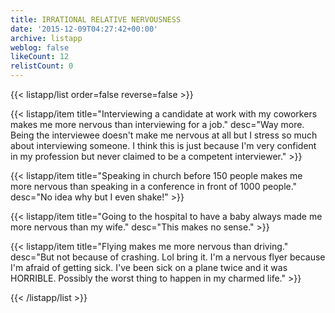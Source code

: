 ```yaml
---
title: IRRATIONAL RELATIVE NERVOUSNESS
date: '2015-12-09T04:27:42+00:00'
archive: listapp
weblog: false
likeCount: 12
relistCount: 0
---
```



{{< listapp/list order=false reverse=false >}}

   {{< listapp/item title="Interviewing a candidate at work with my coworkers makes me more nervous than interviewing for a job."
      desc="Way more. Being the interviewee doesn't make me nervous at all but I stress so much about interviewing someone. I think this is just because I'm very confident in my profession but never claimed to be a competent interviewer." >}}

   {{< listapp/item title="Speaking in church before 150 people makes me more nervous than speaking in a conference in front of 1000 people."
      desc="No idea why but I even shake!" >}}

   {{< listapp/item title="Going to the hospital to have a baby always made me more nervous than my wife."
      desc="This makes no sense." >}}

   {{< listapp/item title="Flying makes me more nervous than driving."
      desc="But not because of crashing. Lol bring it. I'm a nervous flyer because I'm afraid of getting sick. I've been sick on a plane twice and it was HORRIBLE. Possibly the worst thing to happen in my charmed life." >}}

{{< /listapp/list >}}
